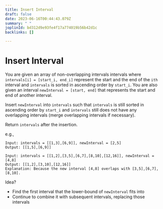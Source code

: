 ```yaml
---
title: Insert Interval
draft: false
date: 2023-06-16T00:44:43.079Z
summary: " "
joplinId: bd312d9e93fe4f17a774019b56b42d1c
backlinks: []

---
```

# Insert Interval

You are given an array of non-overlapping intervals intervals where `intervals[i] = [start_i, end_i]` represent the start and the end of the `ith` interval and `intervals` is sorted in ascending order by `start_i`. You are also given an interval `newInterval = [start, end]` that represents the start and end of another interval.

Insert `newInterval` into `intervals` such that `intervals` is still sorted in ascending order by `start_i` and `intervals` still does not have any overlapping intervals (merge overlapping intervals if necessary).

Return `intervals` after the insertion.

e.g.,

```
Input: intervals = [[1,3],[6,9]], newInterval = [2,5]
Output: [[1,5],[6,9]]
```

```
Input: intervals = [[1,2],[3,5],[6,7],[8,10],[12,16]], newInterval = [4,8]
Output: [[1,2],[3,10],[12,16]]
Explanation: Because the new interval [4,8] overlaps with [3,5],[6,7],[8,10].
```

Idea?

- Find the first interval that the lower-bound of `newInterval` fits into
- Continue to combine it with subsequent intervals, replacing those intervals